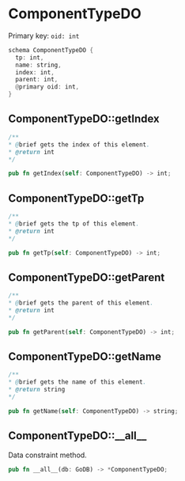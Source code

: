 # ComponentTypeDO

Primary key: `oid: int`

```rust
schema ComponentTypeDO {
  tp: int,
  name: string,
  index: int,
  parent: int,
  @primary oid: int,
}
```
## ComponentTypeDO::getIndex

```java
/**
* @brief gets the index of this element.
* @return int
*/
```
```rust
pub fn getIndex(self: ComponentTypeDO) -> int;
```
## ComponentTypeDO::getTp

```java
/**
* @brief gets the tp of this element.
* @return int
*/
```
```rust
pub fn getTp(self: ComponentTypeDO) -> int;
```
## ComponentTypeDO::getParent

```java
/**
* @brief gets the parent of this element.
* @return int
*/
```
```rust
pub fn getParent(self: ComponentTypeDO) -> int;
```
## ComponentTypeDO::getName

```java
/**
* @brief gets the name of this element.
* @return string
*/
```
```rust
pub fn getName(self: ComponentTypeDO) -> string;
```
## ComponentTypeDO::\_\_all\_\_

Data constraint method.

```rust
pub fn __all__(db: GoDB) -> *ComponentTypeDO;
```
